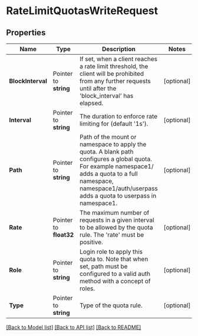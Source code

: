 # RateLimitQuotasWriteRequest


## Properties

Name | Type | Description | Notes
------------ | ------------- | ------------- | -------------
**BlockInterval** | Pointer to **string** | If set, when a client reaches a rate limit threshold, the client will be prohibited from any further requests until after the &#x27;block_interval&#x27; has elapsed. | [optional] 
**Interval** | Pointer to **string** | The duration to enforce rate limiting for (default &#x27;1s&#x27;). | [optional] 
**Path** | Pointer to **string** | Path of the mount or namespace to apply the quota. A blank path configures a global quota. For example namespace1/ adds a quota to a full namespace, namespace1/auth/userpass adds a quota to userpass in namespace1. | [optional] 
**Rate** | Pointer to **float32** | The maximum number of requests in a given interval to be allowed by the quota rule. The &#x27;rate&#x27; must be positive. | [optional] 
**Role** | Pointer to **string** | Login role to apply this quota to. Note that when set, path must be configured to a valid auth method with a concept of roles. | [optional] 
**Type** | Pointer to **string** | Type of the quota rule. | [optional] 





[[Back to Model list]](../README.md#documentation-for-models) [[Back to API list]](../README.md#documentation-for-api-endpoints) [[Back to README]](../README.md)


